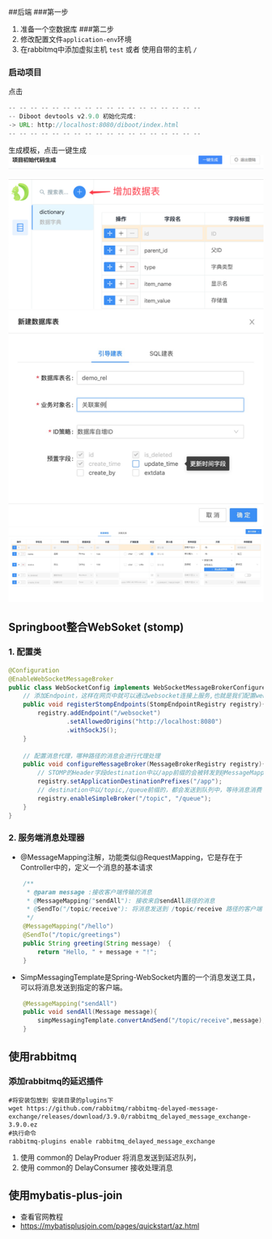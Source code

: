 
##后端
###第一步
1. 准备一个空数据库
###第二步
1. 修改配置文件`application-env`环境
2. 在rabbitmq中添加虚拟主机 `test` 或者 使用自带的主机 `/`
### 启动项目
点击 
```java
-- -- -- -- -- -- -- -- -- -- -- -- -- -- -- -- -- --
-- Diboot devtools v2.9.0 初始化完成: 
-> URL: http://localhost:8080/diboot/index.html
-- -- -- -- -- -- -- -- -- -- -- -- -- -- -- -- -- --
```
生成模板，点击一键生成
![img_3.png](img_3.png)

![img.png](img.png)
![img_1.png](img_1.png)
![img_2.png](img_2.png)
## Springboot整合WebSoket (stomp)

### 1. 配置类

```java
@Configuration
@EnableWebSocketMessageBroker
public class WebSocketConfig implements WebSocketMessageBrokerConfigurer{
    // 添加Endpoint，这样在网页中就可以通过websocket连接上服务,也就是我们配置websocket的服务地址,并且可以指定是否使用socketjs
    public void registerStompEndpoints(StompEndpointRegistry registry){
        registry.addEndpoint("/websocket")
                .setAllowedOrigins("http://localhost:8080")
                .withSockJS();
    }
    
    // 配置消息代理，哪种路径的消息会进行代理处理
    public void configureMessageBroker(MessageBrokerRegistry registry){
        // STOMP的Header字段destination中以/app前缀的会被转发到@MessageMapping中处理
        registry.setApplicationDestinationPrefixes("/app");
        // destination中以/topic,/queue前缀的，都会发送到队列中，等待消息消费
        registry.enableSimpleBroker("/topic", "/queue");
    }
}
```

### 2. 服务端消息处理器

- @MessageMapping注解，功能类似@RequestMapping，它是存在于Controller中的，定义一个消息的基本请求

```java
    /**
     * @param message :接收客户端传输的消息
     * @MessageMapping("sendAll"): 接收来自sendAll路径的消息
     * @SendTo("/topic/receive"): 将消息发送到 /topic/receive 路径的客户端
     */
    @MessageMapping("/hello")
    @SendTo("/topic/greetings")
    public String greeting(String message)  {
        return "Hello, " + message + "!";
    }
```

- SimpMessagingTemplate是Spring-WebSocket内置的一个消息发送工具，可以将消息发送到指定的客户端。

```java
    @MessageMapping("sendAll")
    public void sendAll(Message message){
        simpMessagingTemplate.convertAndSend("/topic/receive",message);
    }
```
## 使用rabbitmq
### 添加rabbitmq的延迟插件
```shell
#将安装包放到 安装目录的plugins下
wget https://github.com/rabbitmq/rabbitmq-delayed-message-exchange/releases/download/3.9.0/rabbitmq_delayed_message_exchange-3.9.0.ez
#执行命令
rabbitmq-plugins enable rabbitmq_delayed_message_exchange
```
1. 使用 common的 DelayProduer 将消息发送到延迟队列，
2. 使用 common的 DelayConsumer 接收处理消息
## 使用mybatis-plus-join
- 查看官网教程
- https://mybatisplusjoin.com/pages/quickstart/az.html